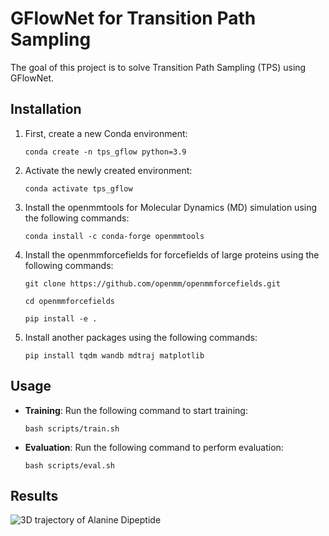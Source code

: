 # GFlowNet for Transition Path Sampling

The goal of this project is to solve Transition Path Sampling (TPS) using GFlowNet.

## Installation

1. First, create a new Conda environment:
    ```
    conda create -n tps_gflow python=3.9
    ```

2. Activate the newly created environment:
    ```
    conda activate tps_gflow
    ```

3. Install the openmmtools for Molecular Dynamics (MD) simulation using the following commands:
    ```
    conda install -c conda-forge openmmtools
    ```

3. Install the openmmforcefields for forcefields of large proteins using the following commands:
    ```
    git clone https://github.com/openmm/openmmforcefields.git
    ```
    ```
    cd openmmforcefields
    ```
    ```
    pip install -e .
    ```

4. Install another packages using the following commands:
    ```
    pip install tqdm wandb mdtraj matplotlib
    ```

## Usage

- **Training**: Run the following command to start training:
    ```
    bash scripts/train.sh
    ```

- **Evaluation**: Run the following command to perform evaluation:
    ```
    bash scripts/eval.sh
    ```

## Results

![3D trajectory of Alanine Dipeptide](alanine.gif)